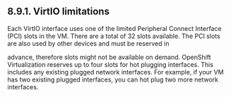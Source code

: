 ## 8.9.1. VirtIO limitations

Each VirtIO interface uses one of the limited Peripheral Connect Interface (PCI) slots in the VM. There are a total of 32 slots available. The PCI slots are also used by other devices and must be reserved in

advance, therefore slots might not be available on demand. OpenShift Virtualization reserves up to four slots for hot plugging interfaces. This includes any existing plugged network interfaces. For example, if your VM has two existing plugged interfaces, you can hot plug two more network interfaces.

<!-- image -->

